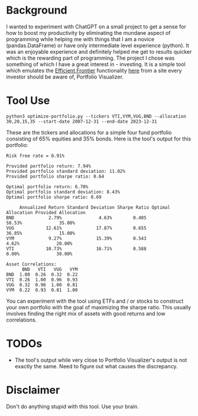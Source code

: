 # Background

I wanted to experiment with ChatGPT on a small project to get a sense for how to boost my productivity by eliminating the mundane aspect of programming while helping me with things that I am a novice (pandas.DataFrame) or have only intermediate level experience (python).  It was an enjoyable experience and definitely helped me get to results quicker which is the rewarding part of programming.  The project I chose was something of which I have a great interest in - investing.  It is a simple tool which emulates the [Efficient Frontier](https://en.wikipedia.org/wiki/Efficient_frontier) functionality [here](https://www.portfoliovisualizer.com/efficient-frontier) from a site every investor should be aware of, Portfolio Visualizer.

# Tool Use

```
python3 optimize-portfolio.py --tickers VTI,VYM,VUG,BND --allocation 30,20,15,35 --start-date 2007-12-31 --end-date 2023-12-31
```

These are the tickers and allocations for a simple four fund portfolio consisting of 65% equities and 35% bonds.  Here is the tool's output for this portfolio:

```
Risk free rate = 0.91%

Provided portfolio return: 7.94%
Provided portfolio standard deviation: 11.02%
Provided portfolio sharpe ratio: 0.64

Optimal portfolio return: 6.70%
Optimal portfolio standard deviation: 8.43%
Optimal portfolio sharpe ratio: 0.69

     Annualized Return Standard Deviation Sharpe Ratio Optimal Allocation Provided Allocation
BND             2.79%              4.63%        0.405             58.53%              35.00%
VUG            12.61%             17.87%        0.655             36.85%              15.00%
VYM             9.27%             15.39%        0.543              4.62%              20.00%
VTI            10.73%             16.71%        0.588              0.00%              30.00%

Asset Correlations:
      BND   VTI   VUG   VYM
BND  1.00  0.26  0.32  0.22
VTI  0.26  1.00  0.96  0.93
VUG  0.32  0.96  1.00  0.81
VYM  0.22  0.93  0.81  1.00
```

You can experiment with the tool using ETFs and / or stocks to construct your own portfolio with the goal of maximizing the sharpe ratio.  This usually involves finding the right mix of assets with good returns and low correlations.

# TODOs

* The tool's output while very close to Portfolio Visualizer's output is not exactly the same.  Need to figure out what causes the discrepancy.

# Disclaimer

Don't do anything stupid with this tool.  Use your brain.
